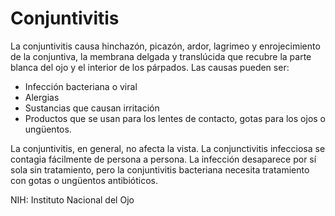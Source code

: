 Conjuntivitis
=============


La conjuntivitis causa hinchazón, picazón, ardor, lagrimeo y enrojecimiento de la conjuntiva, la membrana delgada y translúcida que recubre la parte blanca del ojo y el interior de los párpados. Las causas pueden ser:

* Infección bacteriana o viral
* Alergias
* Sustancias que causan irritación
* Productos que se usan para los lentes de contacto, gotas para los ojos o ungüentos.


La conjuntivitis, en general, no afecta la vista. La conjunctivitis infecciosa se contagia fácilmente de persona a persona. La infección desaparece por sí sola sin tratamiento, pero la conjuntivitis bacteriana necesita tratamiento con gotas o ungüentos antibióticos.


NIH: Instituto Nacional del Ojo


